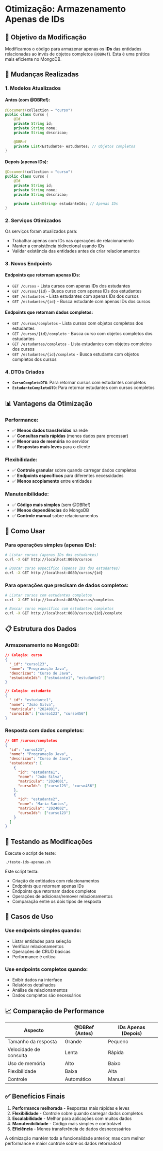# Otimização: Armazenamento Apenas de IDs

## 🎯 Objetivo da Modificação

Modificamos o código para armazenar apenas os **IDs** das entidades relacionadas ao invés de objetos completos (`@DBRef`). Esta é uma prática mais eficiente no MongoDB.

## 🔄 Mudanças Realizadas

### 1. **Modelos Atualizados**

#### **Antes (com @DBRef):**
```java
@Document(collection = "curso")
public class Curso {
    @Id
    private String id;
    private String nome;
    private String descricao;
    
    @DBRef
    private List<Estudante> estudantes; // Objetos completos
}
```

#### **Depois (apenas IDs):**
```java
@Document(collection = "curso")
public class Curso {
    @Id
    private String id;
    private String nome;
    private String descricao;
    
    private List<String> estudanteIds; // Apenas IDs
}
```

### 2. **Serviços Otimizados**

Os serviços foram atualizados para:
- Trabalhar apenas com IDs nas operações de relacionamento
- Manter a consistência bidirecional usando IDs
- Validar existência das entidades antes de criar relacionamentos

### 3. **Novos Endpoints**

#### **Endpoints que retornam apenas IDs:**
- `GET /cursos` - Lista cursos com apenas IDs dos estudantes
- `GET /cursos/{id}` - Busca curso com apenas IDs dos estudantes
- `GET /estudantes` - Lista estudantes com apenas IDs dos cursos
- `GET /estudantes/{id}` - Busca estudante com apenas IDs dos cursos

#### **Endpoints que retornam dados completos:**
- `GET /cursos/completos` - Lista cursos com objetos completos dos estudantes
- `GET /cursos/{id}/completo` - Busca curso com objetos completos dos estudantes
- `GET /estudantes/completos` - Lista estudantes com objetos completos dos cursos
- `GET /estudantes/{id}/completo` - Busca estudante com objetos completos dos cursos

### 4. **DTOs Criados**

- **`CursoCompletoDTO`**: Para retornar cursos com estudantes completos
- **`EstudanteCompletoDTO`**: Para retornar estudantes com cursos completos

## 📊 Vantagens da Otimização

### **Performance:**
- ✅ **Menos dados transferidos** na rede
- ✅ **Consultas mais rápidas** (menos dados para processar)
- ✅ **Menor uso de memória** no servidor
- ✅ **Respostas mais leves** para o cliente

### **Flexibilidade:**
- ✅ **Controle granular** sobre quando carregar dados completos
- ✅ **Endpoints específicos** para diferentes necessidades
- ✅ **Menos acoplamento** entre entidades

### **Manutenibilidade:**
- ✅ **Código mais simples** (sem @DBRef)
- ✅ **Menos dependências** do MongoDB
- ✅ **Controle manual** sobre relacionamentos

## 🔧 Como Usar

### **Para operações simples (apenas IDs):**
```bash
# Listar cursos (apenas IDs dos estudantes)
curl -X GET http://localhost:8080/cursos

# Buscar curso específico (apenas IDs dos estudantes)
curl -X GET http://localhost:8080/cursos/{id}
```

### **Para operações que precisam de dados completos:**
```bash
# Listar cursos com estudantes completos
curl -X GET http://localhost:8080/cursos/completos

# Buscar curso específico com estudantes completos
curl -X GET http://localhost:8080/cursos/{id}/completo
```

## 📋 Estrutura dos Dados

### **Armazenamento no MongoDB:**
```json
// Coleção: curso
{
  "_id": "curso123",
  "nome": "Programação Java",
  "descricao": "Curso de Java",
  "estudanteIds": ["estudante1", "estudante2"]
}

// Coleção: estudante
{
  "_id": "estudante1",
  "nome": "João Silva",
  "matricula": "2024001",
  "cursoIds": ["curso123", "curso456"]
}
```

### **Resposta com dados completos:**
```json
// GET /cursos/completos
{
  "id": "curso123",
  "nome": "Programação Java",
  "descricao": "Curso de Java",
  "estudantes": [
    {
      "id": "estudante1",
      "nome": "João Silva",
      "matricula": "2024001",
      "cursoIds": ["curso123", "curso456"]
    },
    {
      "id": "estudante2",
      "nome": "Maria Santos",
      "matricula": "2024002",
      "cursoIds": ["curso123"]
    }
  ]
}
```

## 🧪 Testando as Modificações

Execute o script de teste:
```bash
./teste-ids-apenas.sh
```

Este script testa:
- Criação de entidades com relacionamentos
- Endpoints que retornam apenas IDs
- Endpoints que retornam dados completos
- Operações de adicionar/remover relacionamentos
- Comparação entre os dois tipos de resposta

## 🎯 Casos de Uso

### **Use endpoints simples quando:**
- Listar entidades para seleção
- Verificar relacionamentos
- Operações de CRUD básicas
- Performance é crítica

### **Use endpoints completos quando:**
- Exibir dados na interface
- Relatórios detalhados
- Análise de relacionamentos
- Dados completos são necessários

## 📈 Comparação de Performance

| Aspecto | @DBRef (Antes) | IDs Apenas (Depois) |
|---------|----------------|---------------------|
| Tamanho da resposta | Grande | Pequeno |
| Velocidade de consulta | Lenta | Rápida |
| Uso de memória | Alto | Baixo |
| Flexibilidade | Baixa | Alta |
| Controle | Automático | Manual |

## ✅ Benefícios Finais

1. **Performance melhorada** - Respostas mais rápidas e leves
2. **Flexibilidade** - Controle sobre quando carregar dados completos
3. **Escalabilidade** - Melhor para aplicações com muitos dados
4. **Manutenibilidade** - Código mais simples e controlável
5. **Eficiência** - Menos transferência de dados desnecessários

A otimização mantém toda a funcionalidade anterior, mas com melhor performance e maior controle sobre os dados retornados!
